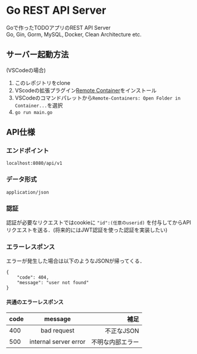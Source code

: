 # Go REST API Server
Goで作ったTODOアプリのREST API Server  
Go, Gin, Gorm, MySQL, Docker, Clean Architecture etc.
## サーバー起動方法
(VSCodeの場合)
1. このレポジトリをclone
1. VScodeの拡張プラグイン[Remote Container](https://marketplace.visualstudio.com/items?itemName=ms-vscode-remote.remote-containers)をインストール
1. VSCodeのコマンドパレットから```Remote-Containers: Open Folder in Container...```を選択
1. ```go run main.go```
## API仕様
### エンドポイント
```localhost:8080/api/v1```
### データ形式
```application/json```
### 認証
認証が必要なリクエストではcookieに
```"id":(任意のuserid)```
を付与してからAPIリクエストを送る．(将来的にはJWT認証を使った認証を実装したい)
###  エラーレスポンス
エラーが発生した場合は以下のようなJSONが帰ってくる．
```
{
    "code": 404,
    "message": "user not found"
}
```

#### 共通のエラーレスポンス
| code | message | 補足 |
|:--- |:---:| ---:|
| 400 | bad request | 不正なJSON |
| 500 | internal server error | 不明な内部エラー |

### 
